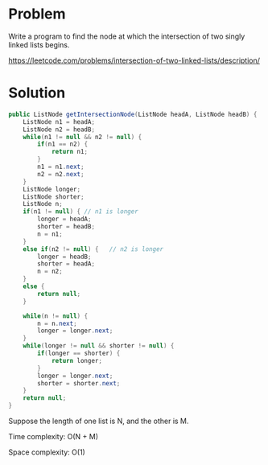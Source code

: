 # Problem
Write a program to find the node at which the intersection of two singly linked lists begins.

https://leetcode.com/problems/intersection-of-two-linked-lists/description/

# Solution

```java
public ListNode getIntersectionNode(ListNode headA, ListNode headB) {
    ListNode n1 = headA;
    ListNode n2 = headB;
    while(n1 != null && n2 != null) {
        if(n1 == n2) {
            return n1;
        }
        n1 = n1.next;
        n2 = n2.next;
    }
    ListNode longer;
    ListNode shorter;
    ListNode n;
    if(n1 != null) { // n1 is longer
        longer = headA;
        shorter = headB;
        n = n1;
    }
    else if(n2 != null) {   // n2 is longer
        longer = headB;
        shorter = headA;
        n = n2;
    }
    else {
        return null;
    }

    while(n != null) {
        n = n.next;
        longer = longer.next;
    }
    while(longer != null && shorter != null) {
        if(longer == shorter) {
            return longer;
        }
        longer = longer.next;
        shorter = shorter.next;
    }
    return null;
}
```
Suppose the length of one list is N, and the other is M.

Time complexity: O(N + M)

Space complexity: O(1)

